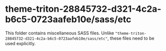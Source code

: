 # theme-triton-28845732-d321-4c2a-b6c5-0723aafeb10e/sass/etc

This folder contains miscellaneous SASS files. Unlike `"theme-triton-28845732-d321-4c2a-b6c5-0723aafeb10e/sass/etc"`, these files
need to be used explicitly.
